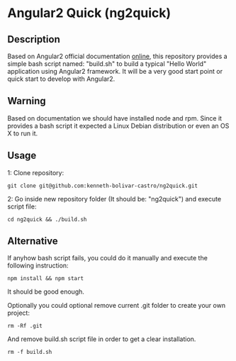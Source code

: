 # Angular2 Quick (ng2quick)

## Description
Based on Angular2 official documentation [online](https://angular.io/docs/ts/latest/quickstart.html), this repository provides a
simple bash script named: "build.sh" to build a typical "Hello World" application using Angular2 framework.
It will be a very good start point or quick start to develop with Angular2.

## Warning
Based on documentation we should have installed node and rpm. Since it provides a bash script it expected a Linux Debian distribution or even an OS X to run it.

## Usage
1: Clone repository:
```
git clone git@github.com:kenneth-bolivar-castro/ng2quick.git
```
2: Go inside new repository folder (It should be: "ng2quick") and execute script file:
```
cd ng2quick && ./build.sh
```

## Alternative
If anyhow bash script fails, you could do it manually and execute the following instruction:
```
npm install && npm start
```
It should be good enough.

Optionally you could optional remove current .git folder to create your own project:
```
rm -Rf .git
```
And remove build.sh script file in order to get a clear installation.
```
rm -f build.sh
```

